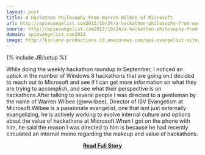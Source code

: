 ```yaml
---
layout: post
title: A Hackathon Philosophy From Warren Wilbee of Microsoft
url: http://apievangelist.com2012/10/24/a-hackathon-philosophy-from-warren-wilbee-of-microsoft/
source: http://apievangelist.com2012/10/24/a-hackathon-philosophy-from-warren-wilbee-of-microsoft/
domain: apievangelist.com2012
image: http://kinlane-productions.s3.amazonaws.com/api-evangelist-site/blog/warren-wilbee-microsoft.jpeg
---
```

{% include JB/setup %}<p>While doing the weekly hackathon roundup in September, I noticed an uptick in the number of Windows 8 hackathons that are going on.I decided to reach out to Microsoft and see if I can get more information on what they are trying to accomplish, and see what their perspective is on hackathons.After talking to several people I was directed to a gentleman by the name of Warren Wilbee (@wwilbee), Director of ISV Evangelism at Microsoft.Wilbee is a passionate evangelist, one that isnt just externally evangelizing, he is actively working to evolve internal culture and options about the value of hackathons at Microsoft.When I got on the phone with him, he said the reason I was directed to him is because he had recently circulated an internal memo regarding the makeup and value of hackathons.</p>
<center><p><a href="http://apievangelist.com2012/10/24/a-hackathon-philosophy-from-warren-wilbee-of-microsoft/" style='padding:25px; font-sze:18px; font-weight: bold;'>Read Full Story</a></p></center>
